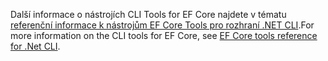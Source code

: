 <span data-ttu-id="edb79-101">Další informace o nástrojích CLI Tools for EF Core najdete v tématu [referenční informace k nástrojům EF Core Tools pro rozhraní .NET CLI](/ef/core/miscellaneous/cli/dotnet).</span><span class="sxs-lookup"><span data-stu-id="edb79-101">For more information on the CLI tools for EF Core, see [EF Core tools reference for .Net CLI](/ef/core/miscellaneous/cli/dotnet).</span></span>